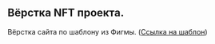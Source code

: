 <h2>Вёрстка NFT проекта.</h2>

Вёрстка сайта по шаблону из Фигмы. ([Cсылка на шаблон](https://www.figma.com/file/E0sX4HqdS42NjwOtPHULS9/NFT-%D0%BF%D1%80%D0%BE%D0%B5%D0%BA%D1%82-(Copy)?node-id=145%3A1025&t=8Rzo9duqK7sMlFq6-0))
